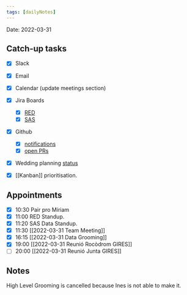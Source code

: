 ```yaml
---
tags: [dailyNotes]
---
```

 
Date: 2022-03-31

## Catch-up tasks

- [x] Slack
- [x] Email
- [x] Calendar (update meetings section)
- [x] Jira Boards
  - [x] [RED](https://hybridtheory.atlassian.net/jira/software/c/projects/RED/boards/86)
  - [x] [SAS](https://hybridtheory.atlassian.net/jira/software/c/projects/SAS/boards/66)
- [x] Github
  - [x] [notifications](https://github.com/notifications?query=is%3Aunread)
  - [x] [open PRs](https://github.com/pulls?q=is%3Aopen+is%3Apr+user%3Ahybridtheory+-label%3Adependencies+)
- [x] Wedding planning [status](https://trello.com/b/c0vjqSCR/wedding-planning)
- [x] [[Kanban]] prioritisation.


## Appointments
- [x] 10:30 Pair pro Míriam
- [x] 11:00 RED Standup.
- [x] 11:20 SAS Data Standup.
- [x] 11:30 [[2022-03-31 Team Meeting]]
- [x] 16:15 [[2022-03-31 Data Grooming]]
- [x] 19:00 [[2022-03-31 Reunió Rocòdrom GIRES]]
- [ ] 20:00 [[2022-03-31 Reunió Junta GIRES]]

## Notes
High Level Grooming is cancelled because Ines is not able to make it.